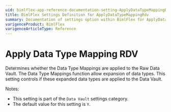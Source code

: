 ```yaml
---
uid: bimlflex-app-reference-documentation-setting-ApplyDataTypeMappingRdv
title: BimlFlex Settings Definition for ApplyDataTypeMappingRdv
summary: Documentation of settings option within BimlFlex for ApplyDataTypeMappingRdv
varigenceProduct: BimlFlex
varigenceArticleType: Reference
---
```


# Apply Data Type Mapping RDV

Determines whether the Data Type Mappings are applied to the Raw Data Vault. The Data Type Mappings function allow expansion of data types. This setting controls if these expanded data types are applied to the Data Vault.

Notes:

* This setting is part of the `Data Vault` settings category.
* The default value for this setting is `Y`.